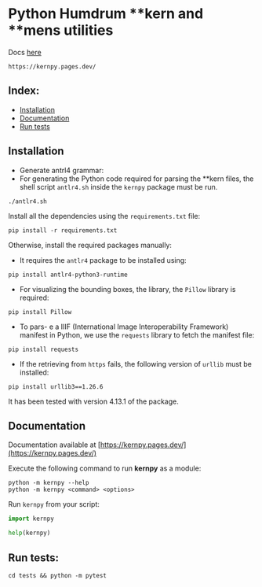 # Python Humdrum **kern and **mens utilities

Docs [here](https://kernpy.pages.dev/)
```shell
https://kernpy.pages.dev/
```

## Index:
- [Installation](#installation)
- [Documentation](#documentation)
- [Run tests](#run-tests)

    
## Installation

- Generate antrl4 grammar:
- For generating the Python code required for parsing the **kern files, the shell script `antlr4.sh` inside the `kernpy` package must be run.

```shell
./antlr4.sh
```

Install all the dependencies using the `requirements.txt` file:
```shell
pip install -r requirements.txt
```

Otherwise, install the required packages manually:


- It requires the `antlr4` package to be installed using:
```shell
pip install antlr4-python3-runtime
```


- For visualizing the bounding boxes, the library, the `Pillow` library is required:
```shell
pip install Pillow
```

- To pars- e a IIIF (International Image Interoperability Framework) manifest in Python, we use the `requests` library to fetch the manifest file:
```shell
pip install requests
```

- If the retrieving from `https` fails, the following version of `urllib` must be installed:
```shell
pip install urllib3==1.26.6
```

It has been tested with version 4.13.1 of the package.


## Documentation
Documentation available at [https://kernpy.pages.dev/](https://kernpy.pages.dev/)


Execute the following command to run **kernpy** as a module:
```shell
python -m kernpy --help
python -m kernpy <command> <options>
```

Run `kernpy` from your script:
```python
import kernpy

help(kernpy)
```


## Run tests:
```shell
cd tests && python -m pytest
```

